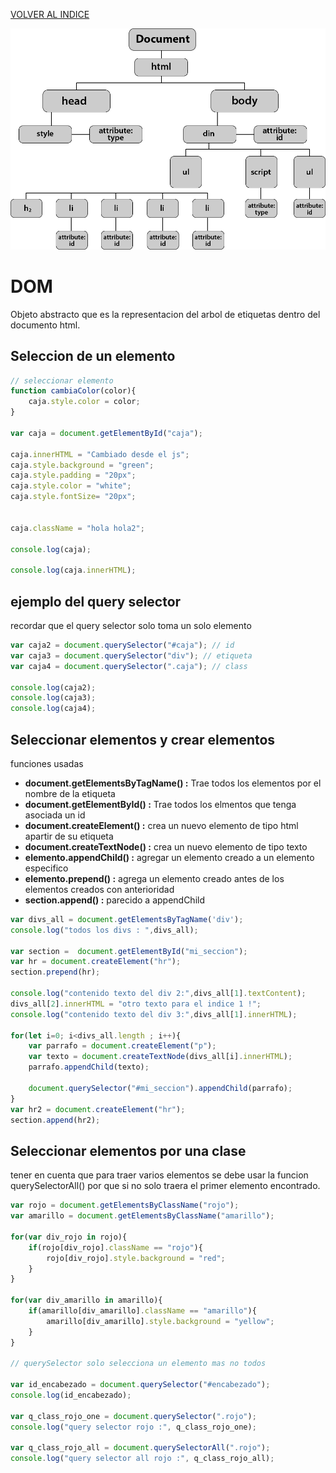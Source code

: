 [VOLVER AL INDICE](../../README.md)

![](dom_image.png)

# DOM

Objeto abstracto que es la representacion del arbol de etiquetas dentro del documento html.

## Seleccion de un elemento

```javascript
// seleccionar elemento 
function cambiaColor(color){
    caja.style.color = color;
}

var caja = document.getElementById("caja");

caja.innerHTML = "Cambiado desde el js";
caja.style.background = "green";
caja.style.padding = "20px";
caja.style.color = "white";
caja.style.fontSize= "20px";


caja.className = "hola hola2";

console.log(caja);

console.log(caja.innerHTML);
```

## ejemplo del query selector 

recordar que el query selector solo toma un solo elemento

```javascript
var caja2 = document.querySelector("#caja"); // id
var caja3 = document.querySelector("div"); // etiqueta
var caja4 = document.querySelector(".caja"); // class

console.log(caja2);
console.log(caja3);
console.log(caja4);
```

## Seleccionar elementos y crear elementos

funciones usadas

- **document.getElementsByTagName() :** Trae todos los elementos por el nombre de la etiqueta
- **document.getElementById() :** Trae todos los elmentos que tenga asociada un id 
- **document.createElement() :** crea un nuevo elemento de tipo html apartir de su etiqueta
- **document.createTextNode() :** crea un nuevo elemento de tipo texto
- **elemento.appendChild() :** agregar un elemento creado a un elemento especifico
- **elemento.prepend() :** agrega un elemento creado antes de los elementos creados con anterioridad
- **section.append() :** parecido a appendChild

```javascript
var divs_all = document.getElementsByTagName('div');
console.log("todos los divs : ",divs_all);

var section =  document.getElementById("mi_seccion");
var hr = document.createElement("hr");
section.prepend(hr);

console.log("contenido texto del div 2:",divs_all[1].textContent); 
divs_all[2].innerHTML = "otro texto para el indice 1 !";
console.log("contenido texto del div 3:",divs_all[1].innerHTML); 

for(let i=0; i<divs_all.length ; i++){
    var parrafo = document.createElement("p");
    var texto = document.createTextNode(divs_all[i].innerHTML);
    parrafo.appendChild(texto);

    document.querySelector("#mi_seccion").appendChild(parrafo);
}
var hr2 = document.createElement("hr");
section.append(hr2);
```

## Seleccionar elementos por una clase

tener en cuenta que para traer varios elementos se debe usar la funcion querySelectorAll() por que si no solo traera el primer elemento encontrado.


```javascript
var rojo = document.getElementsByClassName("rojo");
var amarillo = document.getElementsByClassName("amarillo");

for(var div_rojo in rojo){
    if(rojo[div_rojo].className == "rojo"){
        rojo[div_rojo].style.background = "red";
    }
}

for(var div_amarillo in amarillo){
    if(amarillo[div_amarillo].className == "amarillo"){
        amarillo[div_amarillo].style.background = "yellow";
    }
}

// querySelector solo selecciona un elemento mas no todos

var id_encabezado = document.querySelector("#encabezado");
console.log(id_encabezado);

var q_class_rojo_one = document.querySelector(".rojo");
console.log("query selector rojo :", q_class_rojo_one);

var q_class_rojo_all = document.querySelectorAll(".rojo");
console.log("query selector all rojo :", q_class_rojo_all);
```



